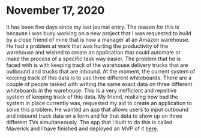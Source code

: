 # November 17, 2020

It has been five days since my last journal entry. The reason for this is because I was busy working on a new project that I was requested to build by a close friend of mine that is now a manager at an Amazon warehouse.
He had a problem at work that was hurting the productivity of the warehouse and wished to create an application
that could automate or make the process of a specific task way easier. The problem that he is faced with is
with keeping track of the warehouse delivery trucks that are outbound and trucks that are inbound. At the moment,
the current system of keeping track of this data is to use three different whiteboards. There are a couple of people tasked with writing the same exact data on three different whiteboards in the warehouse. This is a very
inefficient and repeitive system of keeping track of this data. My friend, realizing how bad the system in place
currently was, requested my aid to create an application to solve this problem. He wanted an app that allows
users to input outbound and inbound truck data on a form and for that data to show up on three different TVs
simultaneously. The app that I built to do this is called Maverick and I have finished and deployed an MVP of it [here](https://maverick-amz.netlify.app/).
